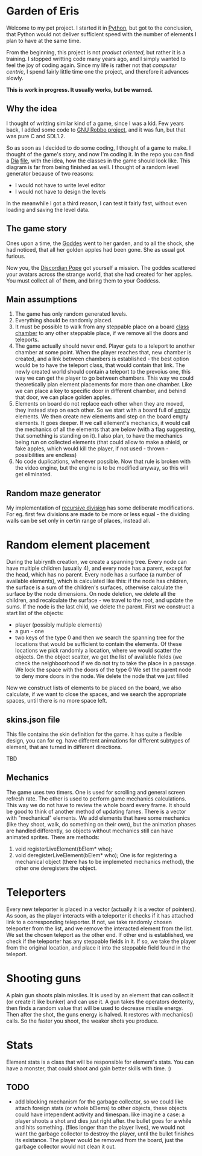 
# Garden of Eris

Welcome to my pet project. I started it in [Python](https://github.com/arielkonopka/pyLurker), but got to the conclusion, that Python would not deliver sufficient speed with the number of elements I plan to have at the same time.

From the beginning, this project is not *product oriented*, but rather it is a training. I stopped writting code many years ago, and I simply wanted to feel the joy of coding again. Since my life is rather not that *computer centric*, I spend fairly little time one the project, and therefore it advances slowly.

**This is work in progress. It usually works, but be warned.**


## Why the idea

I thought of writting similar kind of a game, since I was a kid. Few years back, I added some code to [GNU Robbo project](http://gnurobbo.sourceforge.net/), and it was fun, but that was pure C and SDL1.2. 

So as soon as I decided to do some coding, I thought of a game to make. I thought of the game's story, and now I'm coding it. In the repo you can find a [Dia](https://en.wikipedia.org/wiki/Dia_(software)) [file](https://github.com/arielkonopka/Gardens-of-Eris/blob/main/Diagram1.dia?raw=true), with the idea, how the classes in the game should look like. This diagram is far from being finished as well.
I thought of a random level generator because of two reasons:

- I would not have to write level editor
- I would not have to design the levels

In the meanwhile I got a third reason, I can test it fairly fast, without even loading and saving the level data.
 



## The game story

Ones upon a time, the [Goddes](https://en.wikipedia.org/wiki/Eris_(mythology)) went to her garden, and to all the shock, she had noticed, that all her golden apples had been gone. She as usual got furious. 

Now you, the [Discordian Pope](https://en.wikipedia.org/wiki/Discordianism) got yourself a mission. The goddes scattered your avatars across the strange world, that she had created for her apples. You must collect all of them, and bring them to your Goddess.



## Main assumptions

1. The game has only random generated levels. 
2. Everything should be randomly placed. 
3. It must be possible to walk from any steppable place on a board [class chamber](https://github.com/arielkonopka/Gardens-of-Eris/blob/main/include/chamber.h) to any other steppable place, if we remove all the doors and teleports.
4. The game actually should never end. Player gets to a teleport to another chamber at some point. When the player reaches that, new chamber is created, and a link between chambers is established - the best option would be to have the teleport class, that would contain that link. The newly created world should contain a teleport to the prevoius one, this way we can get the player to go between chambers. This way we could theoretically plan element placements for more than one chamber. Like we can place a key to specific door in different chamber, and behind that door, we can place golden apples.
5. Elements on board do not replace each other when they are moved, they instead step on each other. So we start with a board full of [empty](https://github.com/arielkonopka/Gardens-of-Eris/blob/main/include/bElem.h) elements. We then create new elements and step on the board empty elements. It goes deeper. If we call ellement's mechanics, it would call the mechanics of all the elements that are below (with a flag suggesting, that something is standing on it). I also plan, to have the mechanics being run on collected elements (that could allow to make a shield, or fake apples, which would kill the player, if not used - thrown - possibilities are endless)
6. No code duplications, whenever possible. Now that rule is broken with the video engine, but the engine is to be modified anyway, so this will get eliminated.

## Random maze generator

My implementation of [recursive division](https://en.wikipedia.org/wiki/Maze_generation_algorithm) has some deliberate modifications. For eg. first few divisions are made to be more or less equal - the dividing walls can be set only in certin range of places, instead all. 


# Random element placement
During the labirynth creation, we create a spanning tree. Every node can have multiple children (usually 4), and every node has a parent, except for the head, which has no parent.
Every node has a surface (a number of available elements), which is calculated like this: if the node has children, the surface is a sum of the children's surfaces, otherwise calculate the surface by the node dimensions.
On node deletion, we delete all the children, and recalculate the surface - we travel to the root, and update the sums. If the node is the last child, we delete the parent.
First we construct a start list of the objects:
* player (possibly multiple elements)
* a gun - one
* two keys of the type 0
and then we search the spanning tree for the locations that would be sufficient to contain the elements.
Of these locations we pick randomly a location, where we would scatter the objects.
On the object scatter, we get the list of available fields (we check the neighboorhood if we do not try to take the place in a passage.
We lock the space with the doors of the type 0
We set the parent node to deny more doors in the node.
We delete the node that we just filled

Now we construct lists of elements to be placed on the board, we also calculate, if we want to close the spaces, and we search the appropriate spaces, until there is no more space left.

## skins.json file 

This file contains the skin definition for the game. It has quite a flexible design, you can for eg. have different animations for different subtypes of element, that are turned in different directions.


TBD

## Mechanics
The game uses two timers. One is used for scrolling and general screen refresh rate. The other is used to perform game mechanics calculations. This way we do not have to review the whole board every frame. It should be good to think of another method of 
updating fames.
There is a vector with "mechanical" elements. We add elements that have some mechanics (like they shoot, walk, do something on their own), but the animation phases are handled differently, so objects without mechanics still can have animated sprites.
There are methods:
  1. void registerLiveElement(bElem* who);
  2. void deregisterLiveElement(bElem* who);
One is for registering a mechanical object (there has to be implemeted mechanics method), the other one deregisters the object.


# Teleporters
Every new teleporter is placed in a vector (actually it is a vector of pointers). As soon, as the player interacts with a teleporter it checks if it has attached link to a corresponding teleporter.
If not, we take randomly chosen teleporter from the list, and we remove the interacted element from the list. We set the chosen teleport as the other end.
If other end is established, we check if the teleporter has any steppable fields in it. If so, we take the player from the original location, and place it into the steppable field found in the teleport.


# Shooting guns
A plain gun shoots plain missiles. It is used by an element that can collect it (or create it like bunker) and can use it. A gun takes the operators dexterity, then finds a random value that will be used to decrease missile energy. 
Then after the shot, the guns energy is halved. It restores with mechanics() calls. So the faster you shoot, the weaker shots you produce.

# Stats 
Element stats is a class that will be responsible for element's stats. You can have a monster, that could shoot and gain better skills with time. :)


## TODO
* add blocking mechanism for the garbage collector, so we could like attach foreign stats (or whole bElems) to other objects, these objects could have intependent activity and timespan.
  like imagine a case:
    a player shoots a shot and dies just right after.
    the bullet goes for a while and hits something. (flies longer than the player lives), we would not want the garbage collector to destroy the player, until the bullet finishes its existance.
    The player would be removed from the board, just the garbage collector would not clean it out.
